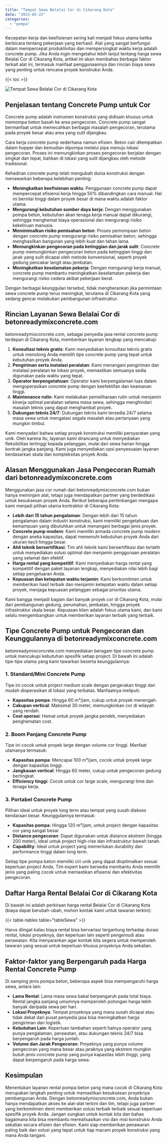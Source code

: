 ```yaml
---
title: "Tempat Sewa Belalai Cor di Cikarang Kota"
date: "2023-05-22"
categories: 
  - "pompa"
---
```


Kecepatan kerja dan keefisienan sering kali menjadi fokus utama ketika berbicara tentang pekerjaan yang berhasil. Alat yang sangat berfungsi dalam mempercepat produktivitas dan mempersingkat waktu kerja adalah concrete pump. Jika Anda ingin mengetahui lebih lanjut tentang harga sewa Belalai Cor di Cikarang Kota, artikel ini akan membahas berbagai faktor terkait alat ini, termasuk manfaat penggunaannya dan rincian biaya sewa yang penting untuk rencana proyek konstruksi Anda.

{{< toc >}}

![Tempat Sewa Belalai Cor di Cikarang Kota](https://betoncor8.github.io/pump/concrete-pump%20(16).png)

## Penjelasan tentang Concrete Pump untuk Cor

Concrete pump adalah instrumen konstruksi yang didisain khusus untuk memompa beton basah ke area pengecoran. Concrete pump sangat bermanfaat untuk memecahkan berbagai masalah pengecoran, terutama pada proyek besar atau area yang sulit dijangkau.

Cara kerja concrete pump sederhana namun efisien. Beton cair ditempatkan dalam hopper dan kemudian dipompa melalui pipa menuju lokasi pengecoran. Proses ini memungkinkan proses pengecoran berjalan dengan singkat dan tepat, bahkan di lokasi yang sulit dijangkau oleh metode tradisional.

Kehadiran concrete pump telah mengubah dunia konstruksi dengan menawarkan beberapa kelebihan penting:

- **Meningkatkan keefisienan waktu**: Penggunaan concrete pump dapat mempercepat efisiensi kerja hingga 50% dibandingkan cara manual. Hal ini bernilai tinggi dalam proyek besar di mana waktu adalah faktor utama.
- **Mengurangi kebutuhan sumber daya kerja**: Dengan menggunakan pompa beton, kebutuhan akan tenaga kerja manual dapat dikurangi, sehingga menghemat biaya operasional dan mengurangi risiko kekeliruan manusia.
- **Meminimalkan risiko pemisahan beton**: Proses pemompaan beton dengan concrete pump mengurangi risiko pemisahan beton, sehingga menghasilkan bangunan yang lebih kuat dan tahan lama.
- **Memungkinkan pengecoran pada ketinggian dan jarak sulit**: Concrete pump memungkinkan pengecoran beton pada ketinggian tinggi dan jarak yang sulit dicapai oleh metode konvensional, seperti proyek gedung pencakar langit atau jembatan.
- **Meningkatkan keselamatan pekerja**: Dengan mengurangi kerja manual, concrete pump membantu meningkatkan keselamatan pekerja dan mengurangi risiko cedera akibat pekerjaan berat.

Dengan berbagai keunggulan tersebut, tidak mengherankan jika permintaan sewa concrete pump terus meningkat, terutama di Cikarang Kota yang sedang gencar melakukan pembangunan infrastruktur.

## Rincian Layanan Sewa Belalai Cor di betonreadymixconcrete.com

betonreadymixconcrete.com, sebagai penyedia jasa rental concrete pump terdepan di Cikarang Kota, memberikan layanan lengkap yang mencakup:

1. **Konsultasi teknis gratis**: Kami menyediakan konsultasi teknis gratis untuk menolong Anda memilih tipe concrete pump yang tepat untuk kebutuhan proyek Anda.
2. **Pengiriman serta instalasi peralatan**: Kami menangani pengiriman dan instalasi peralatan ke lokasi proyek, memastikan semuanya sedia digunakan pada waktu yang tepat.
3. **Operator berpengetahuan**: Operator kami berpengalaman luas dalam mengoperasikan concrete pump dengan keefektifan dan keamanan tinggi.
4. **Maintenance rutin**: Kami melakukan pemeliharaan rutin untuk menjamin kinerja optimal peralatan selama masa sewa, sehingga menghindari masalah teknis yang dapat menghambat proyek.
5. **Dukungan teknis 24/7**: Dukungan teknis kami tersedia 24/7 selama masa sewa untuk mengatasi segala masalah atau pertanyaan yang mungkin timbul.

Kami menyadari bahwa setiap proyek konstruksi memiliki persyaratan yang unik. Oleh karena itu, layanan kami dirancang untuk menyediakan fleksibilitas tertinggi kepada pelanggan, mulai dari sewa harian hingga kontrak jangka panjang. Kami juga menyediakan opsi penyesuaian layanan berdasarkan skala dan kompleksitas proyek Anda.

## Alasan Menggunakan Jasa Pengecoran Rumah dari betonreadymixconcrete.com

Menggunakan jasa cor rumah dari betonreadymixconcrete.com bukan hanya meminjam alat, tetapi juga mendapatkan partner yang berdedikasi untuk kesuksesan proyek Anda. Berikut beberapa pertimbangan mengapa kami menjadi pilihan utama kontraktor di Cikarang Kota:

- **Lebih dari 15 tahun pengalaman**: Dengan lebih dari 15 tahun pengalaman dalam industri konstruksi, kami memiliki pengetahuan dan kemampuan yang dibutuhkan untuk menangani berbagai jenis proyek.
- **Concrete pump modern**: Kami memiliki armada concrete pump modern dengan aneka kapasitas, dapat memenuhi kebutuhan proyek Anda dari ukuran kecil hingga besar.
- **Ahli teknik bersertifikasi**: Tim ahli teknik kami bersertifikasi dan terlatih untuk menyediakan solusi optimal dan menjamin penggunaan peralatan yang selamat dan efektif.
- **Harga rental yang kompetitif**: Kami menyediakan harga rental yang kompetitif dengan paket layanan lengkap, menyediakan nilai lebih bagi setiap pengeluaran Anda.
- **Kepuasan dan ketepatan waktu terjamin**: Kami berkomitmen untuk memberikan hasil terbaik dan menjamin ketepatan waktu dalam setiap proyek, menjaga kepuasan pelanggan sebagai prioritas utama.

Kami bangga menjadi bagian dari banyak proyek cor di Cikarang Kota, mulai dari pembangunan gedung, perumahan, jembatan, hingga proyek infrastruktur skala besar. Kepuasan klien adalah fokus utama kami, dan kami selalu mengembangkan untuk memberikan layanan terbaik yang terbaik.

## Tipe Concrete Pump untuk Pengecoran dan Keunggulannya di betonreadymixconcrete.com

betonreadymixconcrete.com menyediakan beragam tipe concrete pump untuk mencukupi kebutuhan spesifik setiap project. Di bawah ini adalah tipe-tipe utama yang kami tawarkan beserta keunggulannya:

### 1\. Standard/Mini Concrete Pump

Tipe ini cocok untuk project medium scale dengan pergerakan tinggi dan mudah dioperasikan di lokasi yang terbatas. Manfaatnya meliputi:

- **Kapasitas pompa**: Hingga 60 m³/jam, cukup untuk proyek menengah.
- **Cakupan vertical**: Maksimal 30 meter, memungkinkan cor di wilayah yang rendah.
- **Cost operasi**: Hemat untuk proyek jangka pendek, menyediakan penghematan cost.

### 2\. Boom Panjang Concrete Pump

Tipe ini cocok untuk proyek large dengan volume cor tinggi. Manfaat utamanya termasuk:

- **Kapasitas pompa**: Mencapai 100 m³/jam, cocok untuk proyek large dengan kapasitas tinggi.
- **Jangkauan vertical**: Hingga 60 meter, cukup untuk pengecoran gedung bertingkat.
- **Efficiency tinggi**: Cocok untuk cor large scale, mengurangi time dan tenaga kerja.

### 3\. Portabel Concrete Pump

Pilihan ideal untuk proyek long term atau tempat yang susah diakses kendaraan besar. Keunggulannya termasuk:

- **Kapasitas pompa**: Hingga 120 m³/jam, untuk project dengan kapasitas cor yang sangat besar.
- **Distance pengecoran**: Dapat digunakan untuk distance ekstrem (hingga 200 meter), ideal untuk project high-rise dan infrastruktur bawah tanah.
- **Capability**: Ideal untuk project yang memerlukan durability dan performance tinggi dalam long term.

Setiap tipe pompa beton memiliki ciri unik yang dapat dioptimalkan sesuai keperluan project Anda. Tim expert kami bersedia membantu Anda memilih jenis yang paling cocok untuk memastikan efisiensi dan efektivitas pengecoran.

## Daftar Harga Rental Belalai Cor di Cikarang Kota

Di bawah ini adalah perkiraan harga rental Belalai Cor di Cikarang Kota (biaya dapat berubah-ubah, mohon kontak kami untuk tawaran terkini):

{{< table-tables table="tableSewa" >}}

Harus diingat kalau biaya rental bisa bervariasi tergantung terhadap durasi rental, lokasi proyeknya, dan keperluan lain seperti pengemudi atau perawatan. Kita menyarankan agar kontak kita segera untuk memperoleh tawaran yang sesuai untuk keperluan khusus proyeknya Anda sekalian.

## Faktor-faktor yang Berpengaruh pada Harga Rental Concrete Pump

Di samping jenis pompa beton, beberapa aspek bisa mempengaruhi harga sewa, antara lain:

- **Lama Rental**: Lama masa sewa bakal berpengaruh pada total biaya. Rental jangka panjang umumnya memperoleh potongan harga lebih banyak daripada sewa per hari.
- **Lokasi Proyeknya**: Tempat proyeknya yang mana susah dicapai atau tidak dekat dari pusat penyedia jasa bisa meningkatkan harga pengiriman dan logistik.
- **Kebutuhan Lain**: Keperluan tambahan seperti halnya operator yang punya pengalaman, perawatan, atau dukungan teknis 24/7 bisa berpengaruh pada harga jumlah.
- **Volume dan Jarak Pengecoran**: Proyeknya yang punya volume pengecoran yang mana besar atau jaraknya yang ekstrem mungkin butuh jenis concrete pump yang punya kapasitas lebih tinggi, yang dapat berpengaruh pada harga sewa.

## Kesimpulan

Menentukan layanan rental pompa beton yang mana cocok di Cikarang Kota merupakan langkah penting untuk memastikan kesuksesan proyeknya pembangunan Anda. Dengan betonreadymixconcrete.com, Anda bukan hanya mendapatkan akses ke alat-alat terkini dan tim, tetapi juga partner yang berkomitmen demi memberikan solusi terbaik terbaik sesuai keperluan spesifik proyek Anda. Jangan sungkan untuk kontak kita dan bahas bagaimana kita bisa membantu merealisasikan visi dan misi konstruksi Anda sekalian secara efisien dan efisien. Kami siap memberikan penawaran paling baik dan solusi yang tepat untuk tiap macam proyek konstruksi yang mana Anda tangani.
